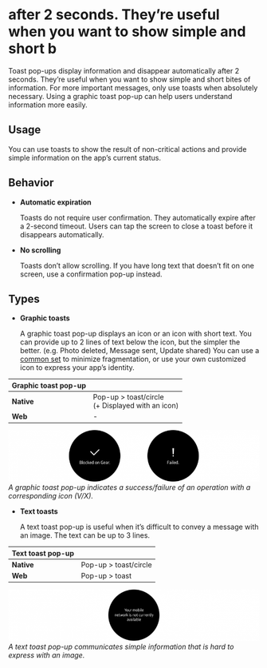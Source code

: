 # after 2 seconds. They’re useful when you want to show simple and short b

Toast pop-ups display information and disappear automatically after 2 seconds. They’re useful when you want to show simple and short bites of information. For more important messages, only use toasts when absolutely necessary. Using a graphic toast pop-up can help users understand information more easily.

## Usage

You can use toasts to show the result of non-critical actions and provide simple information on the app’s current status.

## Behavior

-   **Automatic expiration**

    Toasts do not require user confirmation. They automatically expire after a 2-second timeout. Users can tap the screen to close a toast before it disappears automatically.

-   **No scrolling**

    Toasts don’t allow scrolling. If you have long text that doesn’t fit on one screen, use a confirmation pop-up instead.

## Types
 
-   **Graphic toasts**

    A graphic toast pop-up displays an icon or an icon with short text. You can provide up to 2 lines of text below the icon, but the simpler the better. (e.g. Photo deleted, Message sent, Update shared) You can use a [common set](http://developer.samsung.com/gear/design/resource/basic-ui) to minimize fragmentation, or use your own customized icon to express your app’s identity.

|**Graphic toast pop-up**|  |
|-------------|-------------|
|    **Native**|Pop-up > toast/circle<br>(+ Displayed with an icon)|
|    **Web** |    -        |

  ![](media/ui_components_10.4.3_1-850x174.png)  
  *A graphic toast pop-up indicates a success/failure of an operation with a corresponding icon (V/X).*

-   **Text toasts**

    A text toast pop-up is useful when it’s difficult to convey a message with an image. The text can be up to 3 lines.

|**Text toast pop-up**|         |
|---------------------|---------|
|    **Native**     |  Pop-up > toast/circle|
|    **Web**        |  Pop-up > toast|

  ![](media/ui_components_10.4.3_2-850x174.png)  
  *A text toast pop-up communicates simple information that is hard to express with an image.*
